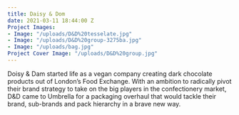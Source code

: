 ```yaml
---
title: Daisy & Dom
date: 2021-03-11 18:44:00 Z
Project Images:
- Image: "/uploads/D&D%20tesselate.jpg"
- Image: "/uploads/D&D%20group-3275ba.jpg"
- Image: "/uploads/bag.jpg"
Project Cover Image: "/uploads/D&D%20group.jpg"
---
```


Doisy & Dam started life as a vegan company creating dark chocolate products out of London’s Food Exchange. With an ambition to radically pivot their brand strategy to take on the big players in the confectionery market, D&D came to Umbrella for a packaging overhaul that would tackle their brand, sub-brands and pack hierarchy in a brave new way. 